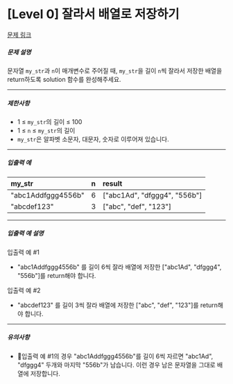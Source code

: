 # [Level 0] 잘라서 배열로 저장하기

[문제 링크](https://school.programmers.co.kr/learn/courses/30/lessons/120913)

##### 문제 설명

문자열 ```my_str```과 ```n```이 매개변수로 주어질 때, ```my_str```을 길이 ```n```씩 잘라서 저장한 배열을 return하도록 solution 함수를 완성해주세요.

---

##### 제한사항

- 1 ≤ ```my_str```의 길이 ≤ 100
- 1 ≤ ```n``` ≤ ```my_str```의 길이
- ```my_str```은 알파벳 소문자, 대문자, 숫자로 이루어져 있습니다.

---

##### 입출력 예

|my_str|n|result|
|:---|:---|:---|
|"abc1Addfggg4556b"|6|["abc1Ad", "dfggg4", "556b"]|
|"abcdef123"|3|["abc", "def", "123"]|

---

##### 입출력 예 설명

입출력 예 #1

- "abc1Addfggg4556b" 를 길이 6씩 잘라 배열에 저장한 ["abc1Ad", "dfggg4", "556b"]를 return해야 합니다.

입출력 예 #2

- "abcdef123" 를 길이 3씩 잘라 배열에 저장한 ["abc", "def", "123"]를 return해야 합니다.

---

##### 유의사항
- 입출력 예 #1의 경우 "abc1Addfggg4556b"를 길이 6씩 자르면 "abc1Ad", "dfggg4" 두개와 마지막 "556b"가 남습니다. 이런 경우 남은 문자열을 그대로 배열에 저장합니다.
